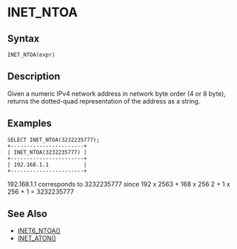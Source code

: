 
# INET_NTOA

## Syntax


```
INET_NTOA(expr)
```

## Description


Given a numeric IPv4 network address in network byte order (4 or 8 byte),
returns the dotted-quad representation of the address as a string.


## Examples


```
SELECT INET_NTOA(3232235777);
+-----------------------+
| INET_NTOA(3232235777) |
+-----------------------+
| 192.168.1.1           |
+-----------------------+
```

192.168.1.1 corresponds to 3232235777 since 192 x 2563 + 168 x 256 2 + 1 x 256 + 1 = 3232235777


## See Also


* [INET6_NTOA()](inet6_ntoa.md)
* [INET_ATON()](inet_aton.md)


